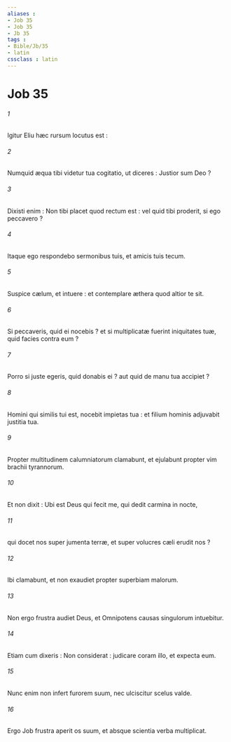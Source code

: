 ```yaml
---
aliases : 
- Job 35
- Job 35
- Jb 35
tags : 
- Bible/Jb/35
- latin
cssclass : latin
---
```


# Job 35

###### 1
Igitur Eliu hæc rursum locutus est :
###### 2
Numquid æqua tibi videtur tua cogitatio, ut diceres : Justior sum Deo ?
###### 3
Dixisti enim : Non tibi placet quod rectum est : vel quid tibi proderit, si ego peccavero ?
###### 4
Itaque ego respondebo sermonibus tuis, et amicis tuis tecum.
###### 5
Suspice cælum, et intuere : et contemplare æthera quod altior te sit.
###### 6
Si peccaveris, quid ei nocebis ? et si multiplicatæ fuerint iniquitates tuæ, quid facies contra eum ?
###### 7
Porro si juste egeris, quid donabis ei ? aut quid de manu tua accipiet ?
###### 8
Homini qui similis tui est, nocebit impietas tua : et filium hominis adjuvabit justitia tua.
###### 9
Propter multitudinem calumniatorum clamabunt, et ejulabunt propter vim brachii tyrannorum.
###### 10
Et non dixit : Ubi est Deus qui fecit me, qui dedit carmina in nocte,
###### 11
qui docet nos super jumenta terræ, et super volucres cæli erudit nos ?
###### 12
Ibi clamabunt, et non exaudiet propter superbiam malorum.
###### 13
Non ergo frustra audiet Deus, et Omnipotens causas singulorum intuebitur.
###### 14
Etiam cum dixeris : Non considerat : judicare coram illo, et expecta eum.
###### 15
Nunc enim non infert furorem suum, nec ulciscitur scelus valde.
###### 16
Ergo Job frustra aperit os suum, et absque scientia verba multiplicat.

